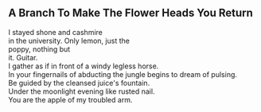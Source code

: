 A Branch To Make The Flower Heads You Return
--------------------------------------------
I stayed shone and cashmire  
in the university. Only lemon, just the  
poppy, nothing but  
it. Guitar.  
I gather as if in front of a windy legless horse.  
In your fingernails of abducting the jungle begins to dream of pulsing.  
Be guided by the cleansed juice's fountain.  
Under the moonlight evening like rusted nail.  
You are the apple of my troubled arm.  
